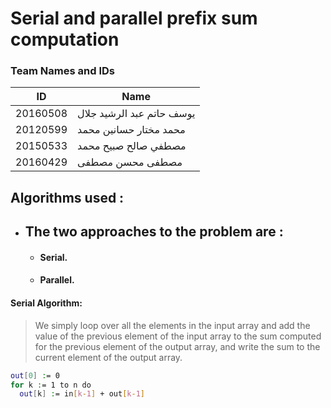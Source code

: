 # Serial and parallel prefix sum computation


### Team Names and IDs

| ID | Name |
| ------ | ------ |
| 20160508 | يوسف حاتم عبد الرشيد جلال |
| 20120599 | محمد مختار حسانين محمد |
| 20150533 | مصطفي صالح صبيح محمد |
| 20160429 | مصطفى محسن مصطفى |


## Algorithms used :
- ## The two approaches to the problem are : 
  * #### Serial.
  * #### Parallel.
#### Serial Algorithm:
>We simply loop over all the elements in the input array and add the value of the previous element of the input array to the sum computed for the previous element of the output array, and write the sum to the current element of the output array. 
```sh
out[0] := 0
for k := 1 to n do
  out[k] := in[k-1] + out[k-1]
```
